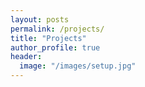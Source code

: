 ```yaml
---
layout: posts
permalink: /projects/
title: "Projects"
author_profile: true
header:
  image: "/images/setup.jpg"
---
```

